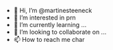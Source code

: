 - 👋 Hi, I’m @martinesteeneck
- 👀 I’m interested in prn
- 🌱 I’m currently learning ...
- 💞️ I’m looking to collaborate on ...
- 📫 How to reach me char

<!---
martinesteeneck/martinesteeneck is a ✨ special ✨ repository because its `README.md` (this file) appears on your GitHub profile.
You can click the Preview link to take a look at your changes.
--->
